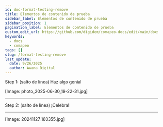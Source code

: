 ```yaml
---
id: doc-format-testing-remove
title: Elementos de contenido de prueba
sidebar_label: Elementos de contenido de prueba
sidebar_position: 1
pagination_label: Elementos de contenido de prueba
custom_edit_url: https://github.com/digidem/comapeo-docs/edit/main/docs/format-testing-remove.md
keywords:
  - docs
  - comapeo
tags: []
slug: /format-testing-remove
last_update:
  date: 9/26/2025
  author: Awana Digital
---
```

Step 1: (salto de línea)
Haz algo genial


[Image: photo_2025-06-30_19-22-31.jpg]


---


Step 2: (salto de línea)
¡Celebra!


---


[Image: 20241127_160355.jpg]

